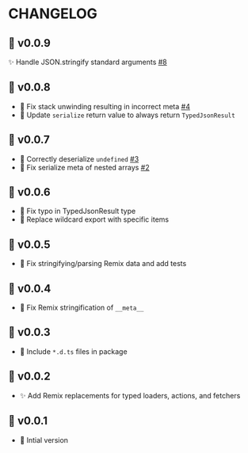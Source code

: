 # CHANGELOG

## 🚀 v0.0.9

✨ Handle JSON.stringify standard arguments [#8](https://github.com/kiliman/remix-typedjson/pull/9)

## 🚀 v0.0.8

- 🐛 Fix stack unwinding resulting in incorrect meta [#4](https://github.com/kiliman/remix-typedjson/issues/4)
- 🔨 Update `serialize` return value to always return `TypedJsonResult`

## 🚀 v0.0.7

- 🐛 Correctly deserialize `undefined` [#3](https://github.com/kiliman/remix-typedjson/pull/3)
- 🐛 Fix serialize meta of nested arrays [#2](https://github.com/kiliman/remix-typedjson/issues/2)

## 🚀 v0.0.6

- 🐛 Fix typo in TypedJsonResult type
- 🔨 Replace wildcard export with specific items

## 🚀 v0.0.5

- 🐛 Fix stringifying/parsing Remix data and add tests

## 🚀 v0.0.4

- 🐛 Fix Remix stringification of `__meta__`

## 🚀 v0.0.3

- 🔨 Include `*.d.ts` files in package

## 🚀 v0.0.2

- ✨ Add Remix replacements for typed loaders, actions, and fetchers

## 🚀 v0.0.1

- 🎉 Intial version
